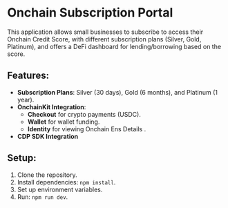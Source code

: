 # Onchain Subscription Portal

This application allows small businesses to subscribe to access their Onchain Credit Score, with different subscription plans (Silver, Gold, Platinum), and offers a DeFi dashboard for lending/borrowing based on the score.

## Features:
- **Subscription Plans**: Silver (30 days), Gold (6 months), and Platinum (1 year).
- **OnchainKit Integration**: 
  - **Checkout** for crypto payments (USDC).
  - **Wallet** for wallet funding.
  - **Identity** for viewing Onchain Ens Details .
- **CDP SDK Integration**
  

## Setup:
1. Clone the repository.
2. Install dependencies: `npm install`.
3. Set up environment variables.
4. Run: `npm run dev`.

